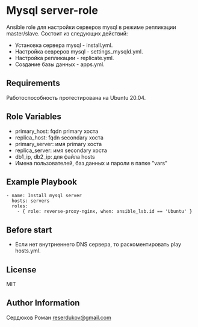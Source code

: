 Mysql server-role
=========

Ansible role для настройки серверов mysql в режиме репликации master/slave.
Состоит из следующих действий:
- Установка сервера mysql - install.yml.
- Настройка севреров mysql - settings_mysqld.yml.
- Настройка репликации - replicate.yml.
- Создание базы данных - apps.yml.

Requirements
------------

Работоспособность протестирована на Ubuntu 20.04.


Role Variables
--------------

- primary_host: fqdn primary хоста
- replica_host: fqdn secondary хоста
- primary_server: имя primary хоста
- replica_server: имя secondary хоста
- db1_ip, db2_ip: для файла hosts
- Имена пользователей, баз данных и пароли в папке "vars"

Example Playbook
----------------
```
- name: Install mysql server
  hosts: servers
  roles:
    - { role: reverse-proxy-nginx, when: ansible_lsb.id == 'Ubuntu' }
```

Before start
----------------

- Если нет внутрненнего DNS сервера, то раскоментировать play hosts.yml.

License
-------

MIT

Author Information
------------------

Сердюков Роман
reserdukov@gmail.com